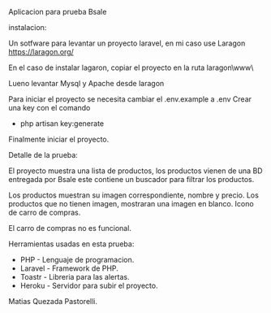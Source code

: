 Aplicacion para prueba Bsale 



instalacion:

Un sotfware para levantar un proyecto laravel, en mi caso use Laragon 
https://laragon.org/


En el caso de instalar lagaron, copiar el proyecto en la ruta 
laragon\www\

Lueno levantar Mysql y Apache desde laragon

Para iniciar el proyecto se necesita cambiar el .env.example a .env
Crear una key con el comando 

- php artisan key:generate

Finalmente iniciar el proyecto.


Detalle de la prueba:

El proyecto muestra una lista de productos, los productos vienen de una BD entregada por Bsale
este contiene un buscador para filtrar los productos.

Los productos muestran su imagen correspondiente, nombre y precio.
Los productos que no tienen imagen, mostraran una imagen en blanco.
Icono de carro de compras.

El carro de compras no es funcional.


Herramientas usadas en esta prueba:

* PHP - Lenguaje de programacion.
* Laravel - Framework de PHP.
* Toastr - Libreria para las alertas.
* Heroku - Servidor para subir el proyecto.




Matias Quezada Pastorelli.
